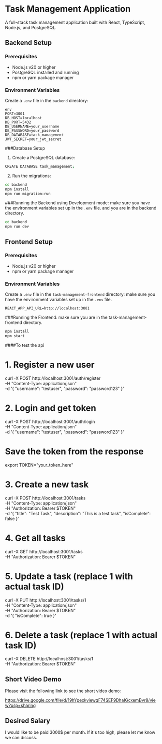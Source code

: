 # Task Management Application

A full-stack task management application built with React, TypeScript, Node.js, and PostgreSQL.

## Backend Setup

### Prerequisites
- Node.js v20 or higher
- PostgreSQL installed and running
- npm or yarn package manager

### Environment Variables
Create a `.env` file in the `backend` directory:

```
env
PORT=3001
DB_HOST=localhost
DB_PORT=5432
DB_USERNAME=your_username
DB_PASSWORD=your_password
DB_DATABASE=task_management
JWT_SECRET=your_jwt_secret
```
###Database Setup
1. Create a PostgreSQL database:
```bash
CREATE DATABASE task_management;
```
2. Run the migrations:
```bash
cd backend
npm install
npm run migration:run
```
###Running the Backend using Development mode:
make sure you have the environment variables set up in the `.env` file.
and you are in the backend directory.
```bash
cd backend
npm run dev
```
## Frontend Setup

### Prerequisites
- Node.js v20 or higher
- npm or yarn package manager

### Environment Variables
Create a `.env` file in the `task-management-frontend` directory:
make sure you have the environment variables set up in the `.env` file.
```
REACT_APP_API_URL=http://localhost:3001
```
###Running the Frontend:
make sure you are in the task-management-frontend directory.
```bash
npm install
npm start
```

####To test the api
# 1. Register a new user
curl -X POST http://localhost:3001/auth/register \
-H "Content-Type: application/json" \
-d '{
  "username": "testuser",
  "password": "password123"
}'

# 2. Login and get token
curl -X POST http://localhost:3001/auth/login \
-H "Content-Type: application/json" \
-d '{
  "username": "testuser",
  "password": "password123"
}'

# Save the token from the response
export TOKEN="your_token_here"

# 3. Create a new task
curl -X POST http://localhost:3001/tasks \
-H "Content-Type: application/json" \
-H "Authorization: Bearer $TOKEN" \
-d '{
  "title": "Test Task",
  "description": "This is a test task",
  "isComplete": false
}'

# 4. Get all tasks
curl -X GET http://localhost:3001/tasks \
-H "Authorization: Bearer $TOKEN"

# 5. Update a task (replace 1 with actual task ID)
curl -X PUT http://localhost:3001/tasks/1 \
-H "Content-Type: application/json" \
-H "Authorization: Bearer $TOKEN" \
-d '{
  "isComplete": true
}'

# 6. Delete a task (replace 1 with actual task ID)
curl -X DELETE http://localhost:3001/tasks/1 \
-H "Authorization: Bearer $TOKEN"


## Short Video Demo
Please visit the following link to see the short video demo:

https://drive.google.com/file/d/19hYpexkviewqF74SEF9DhaIGcxemBvr8/view?usp=sharing

## Desired Salary
I would like to be paid 3000$ per month. If it's too high, please let me know we can discuss.